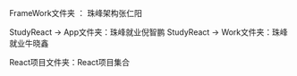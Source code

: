 FrameWork文件夹 ： 珠峰架构张仁阳

StudyReact -> App文件夹：珠峰就业倪智鹏
StudyReact -> Work文件夹：珠峰就业牛晓鑫

React项目文件夹：React项目集合